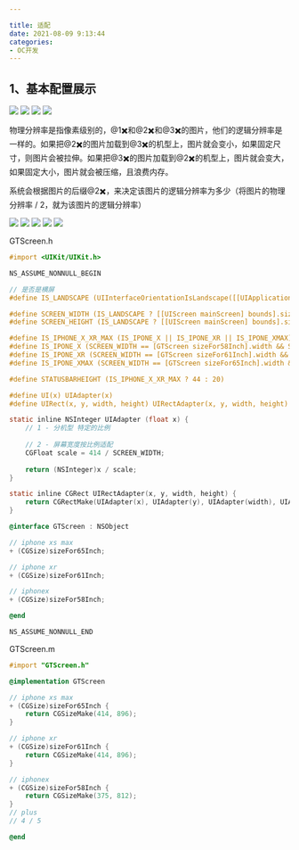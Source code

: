 ```yaml
---

title: 适配
date: 2021-08-09 9:13:44
categories: 
- OC开发
---
```


## 1、基本配置展示

<img src="https://gitee.com/molushu/blog-gallery-1/raw/master/img/20210809091530.png">



<img src="https://gitee.com/molushu/blog-gallery-1/raw/master/img/20210809091726.png">



<img src="https://gitee.com/molushu/blog-gallery-1/raw/master/img/20210809091857.png">



<img src="https://gitee.com/molushu/blog-gallery-1/raw/master/img/20210809092207.png">



​		物理分辨率是指像素级别的，@1✖️和@2✖️和@3✖️的图片，他们的逻辑分辨率是一样的。如果把@2✖️的图片加载到@3✖️的机型上，图片就会变小，如果固定尺寸，则图片会被拉伸。如果把@3✖️的图片加载到@2✖️的机型上，图片就会变大，如果固定大小，图片就会被压缩，且浪费内存。

​		系统会根据图片的后缀@2✖️，来决定该图片的逻辑分辨率为多少（将图片的物理分辨率 / 2，就为该图片的逻辑分辨率）

<img src="https://gitee.com/molushu/blog-gallery-1/raw/master/img/20210809092529.png">



<img src="https://gitee.com/molushu/blog-gallery-1/raw/master/img/20210809092854.png">



<img src="https://gitee.com/molushu/blog-gallery-1/raw/master/img/20210809093042.png">



<img src="https://gitee.com/molushu/blog-gallery-1/raw/master/img/20210809093228.png">



<img src="https://gitee.com/molushu/blog-gallery-1/raw/master/img/20210809093418.png">



GTScreen.h

```objective-c
#import <UIKit/UIKit.h>

NS_ASSUME_NONNULL_BEGIN

// 是否是横屏
#define IS_LANDSCAPE (UIInterfaceOrientationIsLandscape([[UIApplication sharedApplication] statusBarOrientation]))

#define SCREEN_WIDTH (IS_LANDSCAPE ? [[UIScreen mainScreen] bounds].size.height : [[UIScreen mainScreen] bounds].size.width)
#define SCREEN_HEIGHT (IS_LANDSCAPE ? [[UIScreen mainScreen] bounds].size.width : [[UIScreen mainScreen] bounds].size.height)

#define IS_IPHONE_X_XR_MAX (IS_IPONE_X || IS_IPONE_XR || IS_IPONE_XMAX)
#define IS_IPONE_X (SCREEN_WIDTH == [GTScreen sizeFor58Inch].width && SCREEN_HEIGHT == [GTScreen sizeFor58Inch].height)
#define IS_IPONE_XR (SCREEN_WIDTH == [GTScreen sizeFor61Inch].width && SCREEN_HEIGHT == [GTScreen sizeFor61Inch].height && [UIscreen mainScreen].scale == 2)
#define IS_IPONE_XMAX (SCREEN_WIDTH == [GTScreen sizeFor65Inch].width && SCREEN_HEIGHT == [GTScreen sizeFor65Inch].height && [UIscreen mainScreen].scale == 3)

#define STATUSBARHEIGHT (IS_IPHONE_X_XR_MAX ? 44 : 20)

#define UI(x) UIAdapter(x)
#define UIRect(x, y, width, height) UIRectAdapter(x, y, width, height)

static inline NSInteger UIAdapter (float x) {
    // 1 - 分机型 特定的比例
    
    // 2 - 屏幕宽度按比例适配
    CGFloat scale = 414 / SCREEN_WIDTH;
    
    return (NSInteger)x / scale;
}

static inline CGRect UIRectAdapter(x, y, width, height) {
    return CGRectMake(UIAdapter(x), UIAdapter(y), UIAdapter(width), UIAdapter(height));
}

@interface GTScreen : NSObject

// iphone xs max
+ (CGSize)sizeFor65Inch;

// iphone xr
+ (CGSize)sizeFor61Inch;

// iphonex
+ (CGSize)sizeFor58Inch;

@end

NS_ASSUME_NONNULL_END
```



GTScreen.m

```objective-c
#import "GTScreen.h"

@implementation GTScreen

// iphone xs max
+ (CGSize)sizeFor65Inch {
    return CGSizeMake(414, 896);
}

// iphone xr
+ (CGSize)sizeFor61Inch {
    return CGSizeMake(414, 896);
}

// iphonex
+ (CGSize)sizeFor58Inch {
    return CGSizeMake(375, 812);
}
// plus
// 4 / 5

@end
```

